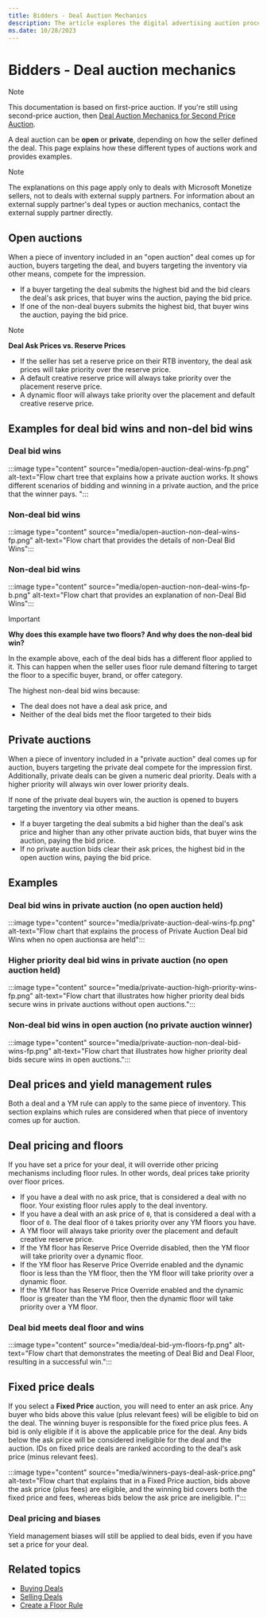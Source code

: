 ```yaml
---
title: Bidders - Deal Auction Mechanics
description: The article explores the digital advertising auction process, emphasizing open auctions where advertisers bid for available inventory. Bids dynamically decide the winning advertiser for a specific ad space.
ms.date: 10/28/2023
---
```

# Bidders - Deal auction mechanics

> [!NOTE]
> This documentation is based on first-price auction. If you're still using second-price auction, then [Deal Auction Mechanics for Second Price Auction](../monetize/deal-auction-mechanics-for-second-price-auction.md).

A deal auction can be **open** or **private**, depending on how the seller defined the deal. This page explains how these different types of auctions work and provides examples.

> [!NOTE]
> The explanations on this page apply only to deals with Microsoft Monetize sellers, not to deals with external supply partners. For information about an external supply partner's deal types or auction mechanics, contact the external supply partner directly.

## Open auctions

When a piece of inventory included in an "open auction" deal comes up for auction, buyers targeting the deal, and buyers targeting the inventory via other means, compete for the impression.

- If a buyer targeting the deal submits the highest bid and the bid clears the deal's ask prices, that buyer wins the auction, paying the bid price.
- If one of the non-deal buyers submits the highest bid, that buyer wins the auction, paying the bid price.

> [!NOTE]
> **Deal Ask Prices vs. Reserve Prices**
>
> - If the seller has set a reserve price on their RTB inventory, the deal ask prices will take priority over the reserve price.
> - A default creative reserve price will always take priority over the placement reserve price.
> - A dynamic floor will always take priority over the placement and default creative reserve price.

## Examples for deal bid wins and non-del bid wins

### Deal bid wins

:::image type="content" source="media/open-auction-deal-wins-fp.png" alt-text="Flow chart tree that explains how a private auction works. It shows different scenarios of bidding and winning in a private auction, and the price that the winner pays. ":::

### Non-deal bid wins

:::image type="content" source="media/open-auction-non-deal-wins-fp.png" alt-text="Flow chart that provides the details of non-Deal Bid Wins":::

### Non-deal bid wins

:::image type="content" source="media/open-auction-non-deal-wins-fp-b.png" alt-text="Flow chart that provides an explanation of non-Deal Bid Wins":::

> [!IMPORTANT]
> **Why does this example have two floors? And why does the non-deal bid win?**
>
> In the example above, each of the deal bids has a different floor applied to it. This can happen when the seller uses floor rule demand filtering to target the floor to a specific buyer, brand, or offer category.
>
> The highest non-deal bid wins because:
>
> - The deal does not have a deal ask price, and
> - Neither of the deal bids met the floor targeted to their bids

## Private auctions

When a piece of inventory included in a "private auction" deal comes up for auction, buyers targeting the private deal compete for the impression first. Additionally, private deals can be given a numeric deal priority. Deals with a higher priority will always win over lower priority deals.

If none of the private deal buyers win, the auction is opened to buyers targeting the inventory via other means.

- If a buyer targeting the deal submits a bid higher than the deal's ask price and higher than any other private auction bids, that buyer wins the auction, paying the bid price.
- If no private auction bids clear their ask prices, the highest bid in the open auction wins, paying the bid price.

## Examples

### Deal bid wins in private auction (no open auction held)

:::image type="content" source="media/private-auction-deal-wins-fp.png" alt-text="Flow chart that explains the process of Private Auction Deal bid Wins when no open auctionsa are held":::

### Higher priority deal bid wins in private auction (no open auction held)

:::image type="content" source="media/private-auction-high-priority-wins-fp.png" alt-text="Flow chart that illustrates how higher priority deal bids secure wins in private auctions without open auctions.":::

### Non-deal bid wins in open auction (no private auction winner)

:::image type="content" source="media/private-auction-non-deal-bid-wins-fp.png" alt-text="Flow chart that illustrates how higher priority deal bids secure wins in open auctions.":::

## Deal prices and yield management rules

Both a deal and a YM rule can apply to the same piece of inventory. This section explains which rules are considered when that piece of inventory comes up for auction.

## Deal pricing and floors

If you have set a price for your deal, it will override other pricing mechanisms including floor rules. In other words, deal prices take priority over floor prices.

- If you have a deal with no ask price, that is considered a deal with no floor. Your existing floor rules apply to the deal inventory.
- If you have a deal with an ask price of `0`, that is considered a deal with a floor of `0`. The deal floor of `0` takes priority over any YM floors you have.
- A YM floor will always take priority over the placement and default creative reserve price.
- If the YM floor has Reserve Price Override disabled, then the YM floor will take priority over a dynamic floor.
- If the YM floor has Reserve Price Override enabled and the dynamic floor is less than the YM floor, then the YM floor will take priority over a dynamic floor.
- If the YM floor has Reserve Price Override enabled and the dynamic floor is greater than the YM floor, then the dynamic floor will take priority over a YM floor.

### Deal bid meets deal floor and wins

:::image type="content" source="media/deal-bid-ym-floors-fp.png" alt-text="Flow chart that demonstrates the meeting of Deal Bid and Deal Floor, resulting in a successful win.":::

## Fixed price deals

If you select a **Fixed Price** auction, you will need to enter an ask price. Any buyer who bids above this value (plus relevant fees) will be eligible to bid on the deal. The winning buyer is responsible for the fixed price plus fees. A bid is only eligible if it is above the applicable price for the deal. Any bids below the ask price will be considered ineligible for the deal and the auction. IDs on fixed price deals are ranked according to the deal's ask price (minus relevant fees).

:::image type="content" source="media/winners-pays-deal-ask-price.png" alt-text="Flow chart that explains that in a Fixed Price auction, bids above the ask price (plus fees) are eligible, and the winning bid covers both the fixed price and fees, whereas bids below the ask price are ineligible. l":::

### Deal pricing and biases

Yield management biases will still be applied to deal bids, even if you have set a price for your deal.

## Related topics

- [Buying Deals](../monetize/buying-deals.md)
- [Selling Deals](../monetize/selling-deals.md)
- [Create a Floor Rule](../monetize/create-a-floor-rule.md)
